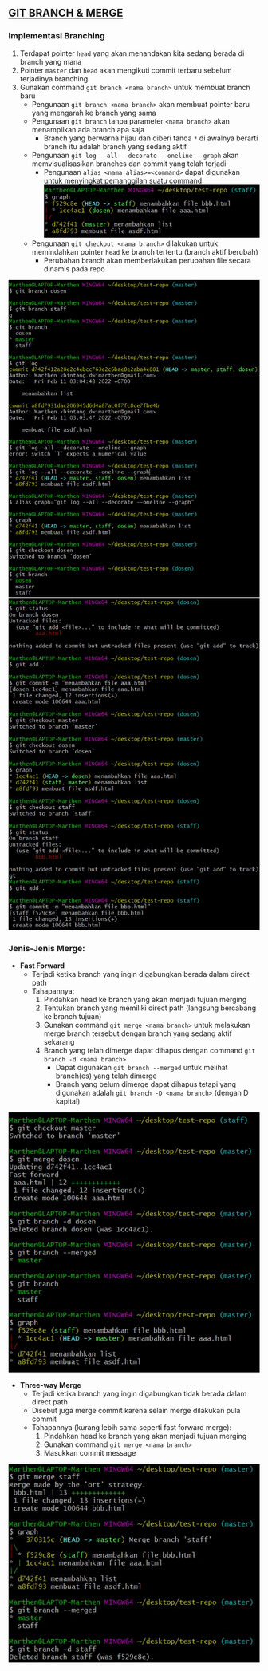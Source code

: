 ## [GIT BRANCH & MERGE](https://youtu.be/EGl7KxVOyNs)
### Implementasi Branching
1. Terdapat pointer `head` yang akan menandakan kita sedang berada di branch yang mana
2. Pointer `master` dan `head` akan mengikuti commit terbaru sebelum terjadinya branching
3. Gunakan command `git branch <nama branch>` untuk membuat branch baru
   - Pengunaan `git branch <nama branch>` akan membuat pointer baru yang mengarah ke branch yang sama
   - Pengunaan `git branch` tanpa parameter `<nama branch>` akan menampilkan ada branch apa saja
      - Branch yang berwarna hijau dan diberi tanda `*` di awalnya berarti branch itu adalah branch yang sedang aktif
   - Pengunaan `git log --all --decorate --oneline --graph` akan memvisualisasikan branches dan commit yang telah terjadi
      - Pengunaan `alias <nama alias>=<command>` dapat digunakan untuk menyingkat pemanggilan suatu command 
      ![contoh graph](https://github.com/Marthenn/Tugas1-SEKURO_Programming-16521451/blob/main/Foto/contoh%20graph.jpg)
   - Pengunaan `git checkout <nama branch>` dilakukan untuk memindahkan pointer `head` ke branch tertentu (branch aktif berubah)
      - Perubahan branch akan memberlakukan perubahan file secara dinamis pada repo

![buat branch hingga pindah](https://github.com/Marthenn/Tugas1-SEKURO_Programming-16521451/blob/main/Foto/buat%20branch%20hingga%20pindah.jpg)
![commit branch dosen hingga commit branch staff](https://github.com/Marthenn/Tugas1-SEKURO_Programming-16521451/blob/main/Foto/commit%20branch%20dosen%20hingga%20commit%20staff.jpg)

### Jenis-Jenis Merge:
- __Fast Forward__
   - Terjadi ketika branch yang ingin digabungkan berada dalam direct path
   - Tahapannya:
      1. Pindahkan head ke branch yang akan menjadi tujuan merging
      2. Tentukan branch yang memiliki direct path (langsung bercabang ke branch tujuan)
      3. Gunakan command `git merge <nama branch>` untuk melakukan merge branch tersebut dengan branch yang sedang aktif sekarang
      4. Branch yang telah dimerge dapat dihapus dengan command `git branch -d <nama branch>`
         - Dapat digunakan `git branch --merged` untuk melihat branch(es) yang telah dimerge
         - Branch yang belum dimerge dapat dihapus tetapi yang digunakan adalah `git branch -D <nama branch>` (dengan D kapital)

![fast forward merge](https://github.com/Marthenn/Tugas1-SEKURO_Programming-16521451/blob/main/Foto/fast%20forward%20merge.jpg)

- __Three-way Merge__
   - Terjadi ketika branch yang ingin digabungkan tidak berada dalam direct path
   - Disebut juga merge commit karena selain merge dilakukan pula commit
   - Tahapannya (kurang lebih sama seperti fast forward merge):
      1. Pindahkan head ke branch yang akan menjadi tujuan merging
      2. Gunakan command `git merge <nama branch>`
      3. Masukkan commit message
  
![three-way merge](https://github.com/Marthenn/Tugas1-SEKURO_Programming-16521451/blob/main/Foto/threeway%20merge.jpg)
